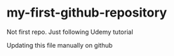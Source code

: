 # my-first-github-repository
Not first repo. Just following Udemy tutorial

Updating this file manually on github
